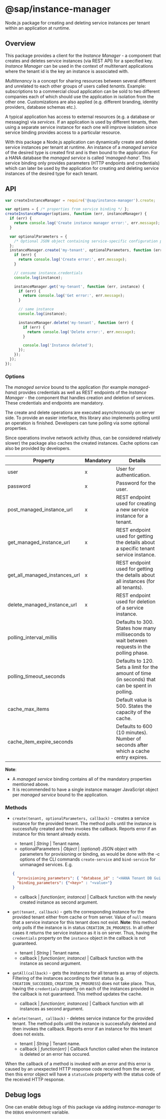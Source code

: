 # @sap/instance-manager

Node.js package for creating and deleting service instances per tenant within an application at runtime.

## Overview

This package provides a client for the _Instance Manager_ - a component that creates and deletes
service instances (via REST API) for a specified key. _Instance Manager_ can be used in the context
of multitenant applications where the tenant id is the key an instance is associated with.

_Multitenancy_ is a concept for sharing resources between several different
and unrelated to each other groups of users called _tenants_.
Example: subscriptions to a commercial cloud application can be sold to
two different companies each of which should use the application in isolation
from the other one. Customizations are also applied (e.g. different branding,
identity providers, database schemas etc.).

A typical application has access to external resources (e.g. a database or messaging) via _services_.
If an application is used by different tenants, then using a separate service instance
for each one will improve isolation since service binding provides access to a particular resource.

With this package a Node.js application can dynamically create and delete service instances per tenant at runtime.
An instance of a _managed service_ of the desired type is created first and is then bound to the application.
For a HANA database the _managed service_ is called _'managed-hana'_. This service binding only provides
parameters (HTTP endpoints and credentials) which can later be used by the application for creating and deleting service instances
of the desired type for each tenant.

## API

```js
var createInstanceManager = require('@sap/instance-manager').create;

var options = { /* properties from service binding */ };
createInstanceManager(options, function (err, instanceManager) {
  if (err) {
    return console.log('Create instance manager error:', err.message);
  }

  var optionalParameters = {
    /* Optional JSON object containing service-specific configuration parameters */ 
  };
  instanceManager.create('my-tenant', optionalParameters, function (err, instance) {
    if (err) {
      return console.log('Create error:', err.message);
    }

    // consume instance.credentials
    console.log(instance);

    instanceManager.get('my-tenant', function (err, instance) {
      if (err) {
        return console.log('Get error:', err.message);
      }

      // same instance
      console.log(instance);

      instanceManager.delete('my-tenant', function (err) {
        if (err) {
          return console.log('Delete error:', err.message);
        }

        console.log('Instance deleted');
      });
    });
  });
});
```

### Options

The _managed service_ bound to the application (for example _managed-hana_) provides credentials
as well as REST endpoints of the _Instance Manager_ - the component that handles creation
and deletion of services. These credentials and endpoints are mandatory.

The create and delete operations are executed asynchronously on server side. To provide an easier interface,
this library also implements polling until an operation is finished. Developers can tune polling
via some optional properties.

Since operations involve network activity (thus, can be considered relatively slower) the package
also caches the created instances. Cache options can also be provided by developers.

Property | Mandatory | Details
-------- | --------- | -------
user | x | User for authentication.
password | x | Password for the user.
post_managed_instance_url | x | REST endpoint used for creating a new service instance for a tenant.
get_managed_instance_url | x | REST endpoint used for getting the details about a specific tenant service instance.
get_all_managed_instances_url | x | REST endpoint used for getting the details about all instances (for all tenants).
delete_managed_instance_url | x | REST endpoint used for deletion of a service instance.
polling_interval_millis | | Defaults to 300. States how many milliseconds to wait between requests in the polling phase.
polling_timeout_seconds | | Defaults to 120. Sets a limit for the amount of time (in seconds) that can be spent in polling.
cache_max_items | | Default value is 500. States the capacity of the cache.
cache_item_expire_seconds | | Defaults to 600 (10 minutes). Number of seconds after which a cache entry expires.

**Note**:
- A _managed service_ binding contains all of the mandatory properties mentioned above.
- It is recommended to have a single instance manager JavaScript object per _managed service_ bound to the application.

### Methods
- `create(tenant, optionalParameters, callback)` - creates a service instance for the provided tenant.
The method polls until the instance is successfully created and then invokes the callback.
Reports error if an instance for this tenant already exists.
  - tenant | *String* | Tenant name.
  - optionalParameters | *Object* | (*optional*) JSON object with parameters for provisioning or binding, as would be done with the -c options of the CLI commands `create-service` and `bind-service` for unmanaged services. E.g.
  ```json
  {
    "provisioning_parameters": { "database_id" : "<HANA Tenant DB Guid or Name>" },
    "binding_parameters": {"<key>" : "<value>"}
  }
  ```
  - callback | *function(err, instance)* | Callback function with the newly created instance as second argument.

- `get(tenant, callback)` - gets the corresponding instance for the provided tenant either from cache or from server.
Value of `null` means that a service instance for this tenant does not exist.
**Note**: this method only polls if the instance is in status `CREATION_IN_PROGRESS`.
In all other cases it returns the service instance as it is on server.
Thus, having the `credentials` property on the `instance` object in the callback is not guaranteed.
  - tenant | *String* | Tenant name.
  - callback | *function(err, instance)* | Callback function with the instance as second argument.

- `getAll(callback)` - gets the instances for all tenants as array of objects. Filtering of the instances according to their status (e.g. `CREATION_SUCCEEDED`, `CREATION_IN_PROGRESS`) does not take place. Thus, having the `credentials` property on each of the instances provided in the callback is not guaranteed. This method updates the cache.
  - callback | *function(err, instances)* | Callback function with all instances as second argument.

- `delete(tenant, callback)` - deletes service instance for the provided tenant.
The method polls until the instance is successfully deleted and then invokes the callback.
Reports error if an instance for this tenant does not exists.
  - tenant | *String* | Tenant name.
  - callback | *function(err)* | Callback function called when the instance is deleted or an error has occured.

When the callback of a method is invoked with an error and this error is caused by an unexpected HTTP response code
received from the server, then this error object will have a `statusCode` property with the status code of the received HTTP response.

## Debug logs

One can enable debug logs of this package via adding _instance-manager_ to the `DEBUG` environment variable.
